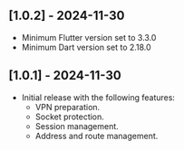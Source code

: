 ## [1.0.2] - 2024-11-30

- Minimum Flutter version set to 3.3.0
- Minimum Dart version set to 2.18.0

## [1.0.1] - 2024-11-30

- Initial release with the following features:
  - VPN preparation.
  - Socket protection.
  - Session management.
  - Address and route management.

